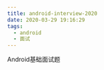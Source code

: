 ```yaml
---
title: android-interview-2020
date: 2020-03-29 19:16:29
tags:
  - android
  - 面试
---
```


Android基础面试题




